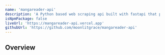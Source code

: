 ```yaml
---
name: 'mangareader-api'
description: 'A Python based web scraping api built with fastapi that provides easy access to manga contents.'
isNpmPackage: false
liveUrl: 'https://mangareader-api.vercel.app'
githubUrl: 'https://github.com/moonlitgrace/mangareader-api'
---
```


## Overview
